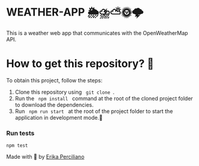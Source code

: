 # WEATHER-APP 🌦⛈⛅🌞🌩

This is a weather web app that communicates with the OpenWeatherMap API.

# How to get this repository? 🤔

To obtain this project, follow the steps:

1. Clone this repository using <code> git clone </code>.
2. Run the <code> npm install </code> command at the root of the cloned project folder to download the dependencies.
3. Run <code> npm run start </code> at the root of the project folder to start the application in development mode.🚀

### Run tests

 `npm test`

Made with 💜 by [Erika Perciliano](https://github.com/erikaperciliano)
<br />
